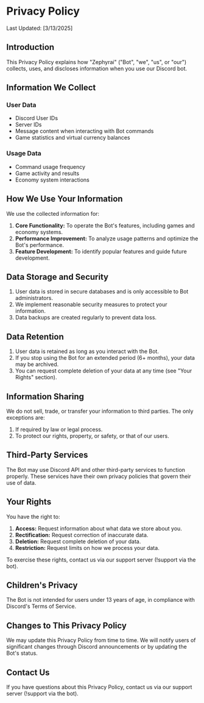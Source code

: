 # Privacy Policy

Last Updated: [3/13/2025]

## Introduction

This Privacy Policy explains how "Zephyrai" ("Bot", "we", "us", or "our") collects, uses, and discloses information when you use our Discord bot.

## Information We Collect

### User Data
- Discord User IDs
- Server IDs
- Message content when interacting with Bot commands
- Game statistics and virtual currency balances

### Usage Data
- Command usage frequency
- Game activity and results
- Economy system interactions

## How We Use Your Information

We use the collected information for:

1. **Core Functionality:** To operate the Bot's features, including games and economy systems.
2. **Performance Improvement:** To analyze usage patterns and optimize the Bot's performance.
3. **Feature Development:** To identify popular features and guide future development.

## Data Storage and Security

1. User data is stored in secure databases and is only accessible to Bot administrators.
2. We implement reasonable security measures to protect your information.
3. Data backups are created regularly to prevent data loss.

## Data Retention

1. User data is retained as long as you interact with the Bot.
2. If you stop using the Bot for an extended period (6+ months), your data may be archived.
3. You can request complete deletion of your data at any time (see "Your Rights" section).

## Information Sharing

We do not sell, trade, or transfer your information to third parties. The only exceptions are:

1. If required by law or legal process.
2. To protect our rights, property, or safety, or that of our users.

## Third-Party Services

The Bot may use Discord API and other third-party services to function properly. These services have their own privacy policies that govern their use of data.

## Your Rights

You have the right to:

1. **Access:** Request information about what data we store about you.
2. **Rectification:** Request correction of inaccurate data.
3. **Deletion:** Request complete deletion of your data.
4. **Restriction:** Request limits on how we process your data.

To exercise these rights, contact us via our support server (!support via the bot).

## Children's Privacy

The Bot is not intended for users under 13 years of age, in compliance with Discord's Terms of Service.

## Changes to This Privacy Policy

We may update this Privacy Policy from time to time. We will notify users of significant changes through Discord announcements or by updating the Bot's status.

## Contact Us

If you have questions about this Privacy Policy, contact us via our support server (!support via the bot).
